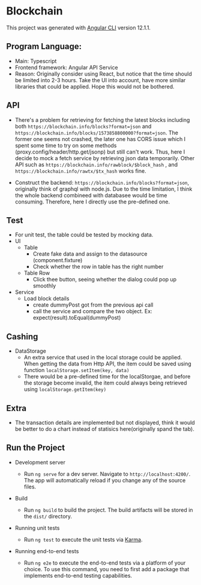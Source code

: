# Blockchain
This project was generated with [Angular CLI](https://github.com/angular/angular-cli) version 12.1.1.

## Program Language:
- Main: Typescript 
- Frontend framework: Angular API Service
- Reason: Originally consider using React, but notice that the time should be limited into 2-3 hours. Take the UI into account, have more similar libraries that could be applied. Hope this would not be bothered.

## API
- There's a problem for retrieving for fetching the latest blocks including both `https://blockchain.info/blocks?format=json` and  `https://blockchain.info/blocks/1573858800000?format=json`. The former one seems not crashed, the later one has CORS issue which I spent some time to try on some methods (proxy.config/header/http.get/jsonp) but still can't work.  Thus, here I decide to mock a fetch service by retrieving json data temporarily. Other API such as  `https://blockchain.info/rawblock/$block_hash` , and `https://blockchain.info/rawtx/$tx_hash` works  fine. 

- Construct the backend: `https://blockchain.info/blocks?format=json`, originally think of graphql with node.js. Due to the time limitation, I think the whole backend combineed with databasee would be time consuming. Therefore, here I  directly use the pre-defined one.

## Test
- For unit test, the table could be tested by mocking data. 
- UI
    - Table
        - Create fake data and assign to the datasource (component.fixture) 
        - Check whether the row in table has the right number
    - Table Row 
        - Click thee button, seeing whether the dialog could pop up smoothly
- Service
    - Load block details
        - create dummyPost got from the previous api call
        - call the service and compare the two object. Ex: expect(result).toEqual(dummyPost)

## Cashing
- DataStorage
    - An extra service that used in the local storage could be applied.  When getting the data from Http API, the item could be saved using function `localStorage.setItem(key, data)`
    - There would be a pre-defined time for the localStorgae, and before the storage become invalid, the item could always being retrieved using `localStorage.getItem(key)`

## Extra
- The transaction details are implemented but not displayed, think it would be better to do a chart instead of statisics here(originally spand the tab).

## Run the Project
-  Development server
    - Run `ng serve` for a dev server. Navigate to `http://localhost:4200/`. The app will automatically reload if you change any of the source files.

- Build
    - Run `ng build` to build the project. The build artifacts will be stored in the `dist/` directory.

- Running unit tests
    - Run `ng test` to execute the unit tests via [Karma](https://karma-runner.github.io).

- Running end-to-end tests
    - Run `ng e2e` to execute the end-to-end tests via a platform of your choice. To use this command, you need to first add a package that implements end-to-end testing capabilities.

